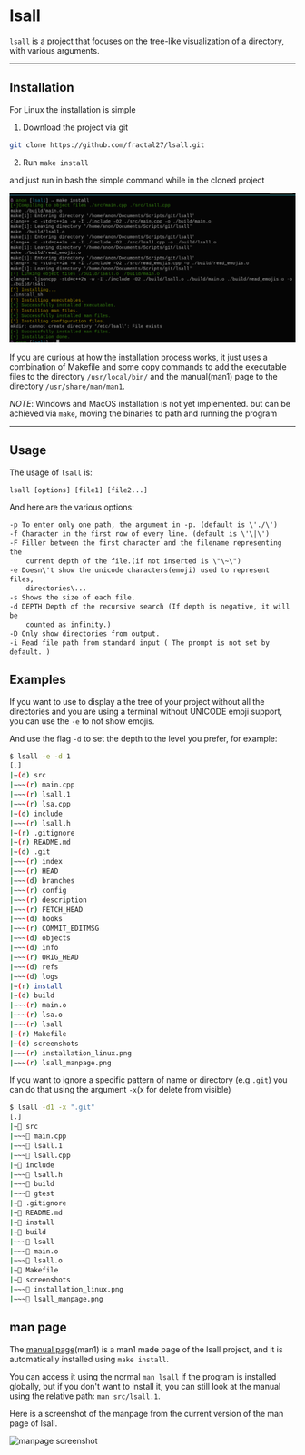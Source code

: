 # lsall

`lsall` is a project that focuses on the tree-like visualization of a directory, with various arguments.

---
## Installation

For Linux the installation is simple

1. Download the project via git

```bash
git clone https://github.com/fractal27/lsall.git
```

2. Run `make install`

and just run in bash the simple command while in the cloned project

![installation image](./screenshots/installation_linux.png)

If you are curious at how the installation process works, it just uses a combination of Makefile and some copy commands to add the executable files to the directory `/usr/local/bin/` and the manual(man1) page to the directory `/usr/share/man/man1`.

*NOTE*: Windows and MacOS installation is not yet implemented. but can be achieved via
`make`, moving the binaries to path and running the program


---
## Usage
The usage of `lsall` is:

    lsall [options] [file1] [file2...]

And here are the various options:

```
-p To enter only one path, the argument in -p. (default is \'./\')
-f Character in the first row of every line. (default is \'\|\')
-F Filler between the first character and the filename representing the
    current depth of the file.(if not inserted is \"\~\")
-e Doesn\'t show the unicode characters(emoji) used to represent files,
    directories\...
-s Shows the size of each file.
-d DEPTH Depth of the recursive search (If depth is negative, it will be
    counted as infinity.)
-D Only show directories from output.
-i Read file path from standard input ( The prompt is not set by default. )
```
## Examples

If you want to use to display a the tree of your project without all the directories and you are
using a terminal without UNICODE emoji support, you can use the `-e` to not show emojis.

And use the flag `-d` to set the depth to the level you prefer, for example:

```bash
$ lsall -e -d 1
[.]
|~(d) src
|~~~(r) main.cpp
|~~~(r) lsall.1
|~~~(r) lsa.cpp
|~(d) include
|~~~(r) lsall.h
|~(r) .gitignore
|~(r) README.md
|~(d) .git
|~~~(r) index
|~~~(r) HEAD
|~~~(d) branches
|~~~(r) config
|~~~(r) description
|~~~(r) FETCH_HEAD
|~~~(d) hooks
|~~~(r) COMMIT_EDITMSG
|~~~(d) objects
|~~~(d) info
|~~~(r) ORIG_HEAD
|~~~(d) refs
|~~~(d) logs
|~(r) install
|~(d) build
|~~~(r) main.o
|~~~(r) lsa.o
|~~~(r) lsall
|~(r) Makefile
|~(d) screenshots
|~~~(r) installation_linux.png
|~~~(r) lsall_manpage.png
```

If you want to ignore a specific pattern of name or directory (e.g `.git`) you can do that using the argument `-x`(x for delete from visible)

```bash
$ lsall -d1 -x ".git"
[.]
|~📁 src
|~~~📃 main.cpp
|~~~📃 lsall.1
|~~~📃 lsall.cpp
|~📁 include
|~~~📃 lsall.h
|~~~📁 build
|~~~📁 gtest
|~📃 .gitignore
|~📃 README.md
|~📃 install
|~📁 build
|~~~📃 lsall
|~~~📃 main.o
|~~~📃 lsall.o
|~📃 Makefile
|~📁 screenshots
|~~~📃 installation_linux.png
|~~~📃 lsall_manpage.png
```

## man page

The [manual page](src/lsall.1)(man1) is a man1 made page of the lsall project, and 
it is automatically installed using `make install`.

You can access it using the normal `man lsall` if the program is installed globally, but if you don't want to install it, you can still look at the manual using the relative path: `man src/lsall.1`.

Here is a screenshot of the manpage from the current version of the man page of lsall.

![manpage screenshot](screenshots/lsall_manpage.png)


